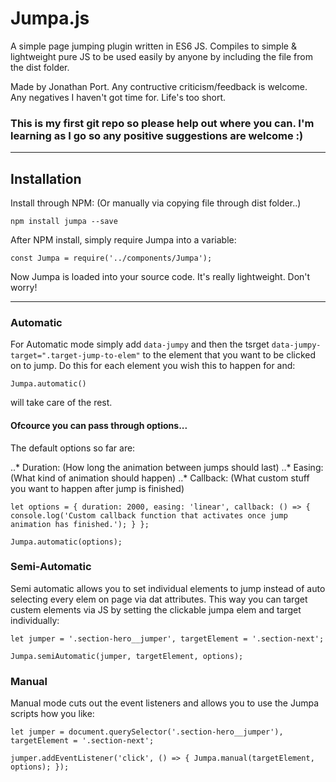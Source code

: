 # Jumpa.js

A simple page jumping plugin written in ES6 JS. Compiles to simple & lightweight pure JS to be used easily by anyone by including the file from the dist folder.



Made by Jonathan Port. Any contructive criticism/feedback is welcome. Any negatives I haven't got time for. Life's too short.

### This is my first git repo so please help out where you can. I'm learning as I go so any positive suggestions are welcome :)

---

## Installation

Install through NPM: (Or manually via copying file through dist folder..)

`npm install jumpa --save`

After NPM install, simply require Jumpa into a variable:

`const Jumpa = require('../components/Jumpa');`

Now Jumpa is loaded into your source code. It's really lightweight. Don't worry!

---

### Automatic

For Automatic mode simply add `data-jumpy` and then the tsrget `data-jumpy-target=".target-jump-to-elem"` to the element that you want to be clicked on to jump. Do this for each element you wish this to happen for and:

`Jumpa.automatic()`

will take care of the rest.


#### Ofcource you can pass through options...

The default options so far are:

..* Duration: (How long the animation between jumps should last)
..* Easing: (What kind of animation should happen)
..* Callback: (What custom stuff you want to happen after jump is finished)

`let options = {
	duration: 2000,
	easing: 'linear',
	callback: () => {
		console.log('Custom callback function that activates once jump animation has finished.');
	}
};`

`Jumpa.automatic(options);`

### Semi-Automatic

Semi automatic allows you to set individual elements to jump instead of auto selecting every elem on page via dat attributes. This way you can target custem elements via JS by setting the clickable jumpa elem and target individually:

`let jumper = '.section-hero__jumper',
	 targetElement = '.section-next';`

`Jumpa.semiAutomatic(jumper, targetElement, options);`


### Manual

Manual mode cuts out the event listeners and allows you to use the Jumpa scripts how you like:

`let jumper = document.querySelector('.section-hero__jumper'),
	 targetElement = '.section-next';`

`jumper.addEventListener('click', () => {
	Jumpa.manual(targetElement, options);
});
`



